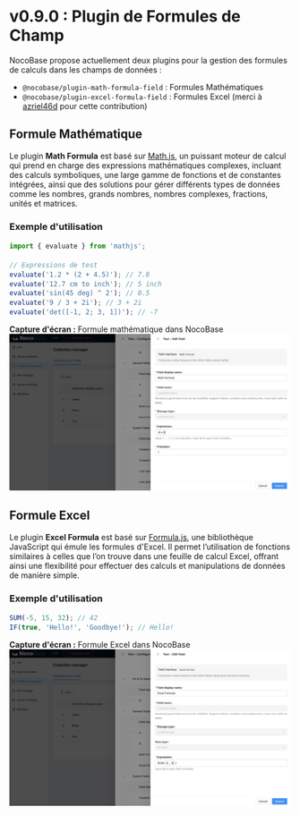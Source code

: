 # v0.9.0 : Plugin de Formules de Champ

NocoBase propose actuellement deux plugins pour la gestion des formules de calculs dans les champs de données :

- `@nocobase/plugin-math-formula-field` : Formules Mathématiques
- `@nocobase/plugin-excel-formula-field` : Formules Excel (merci à [azriel46d](https://github.com/nocobase/nocobase/pull/906) pour cette contribution)

## Formule Mathématique

Le plugin **Math Formula** est basé sur [Math.js](https://mathjs.org/), un puissant moteur de calcul qui prend en charge des expressions mathématiques complexes, incluant des calculs symboliques, une large gamme de fonctions et de constantes intégrées, ainsi que des solutions pour gérer différents types de données comme les nombres, grands nombres, nombres complexes, fractions, unités et matrices.

### Exemple d'utilisation

```ts
import { evaluate } from 'mathjs';

// Expressions de test
evaluate('1.2 * (2 + 4.5)'); // 7.8
evaluate('12.7 cm to inch'); // 5 inch
evaluate('sin(45 deg) ^ 2'); // 0.5
evaluate('9 / 3 + 2i'); // 3 + 2i
evaluate('det([-1, 2; 3, 1])'); // -7
```

**Capture d'écran :** Formule mathématique dans NocoBase
<img src="./formulas/math-form.jpg" />

## Formule Excel

Le plugin **Excel Formula** est basé sur [Formula.js](https://formulajs.info/), une bibliothèque JavaScript qui émule les formules d'Excel. Il permet l’utilisation de fonctions similaires à celles que l’on trouve dans une feuille de calcul Excel, offrant ainsi une flexibilité pour effectuer des calculs et manipulations de données de manière simple.

### Exemple d'utilisation

```ts
SUM(-5, 15, 32); // 42
IF(true, 'Hello!', 'Goodbye!'); // Hello!
```

**Capture d'écran :** Formule Excel dans NocoBase
<img src="./formulas/excel-form.jpg" />
